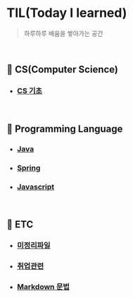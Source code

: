 ﻿# **TIL(Today I learned)**
> 하루하루 배움을 쌓아가는 공간

<br>

## :pushpin: CS(Computer Science)
- ### [CS 기초](https://github.com/kimcno3/TIL/blob/main/CS/csbasic.md)

<br>

## :pushpin: Programming Language
- ### [Java](https://github.com/kimcno3/TIL/blob/main/programming_language/java/java.md)
- ### [Spring](https://github.com/kimcno3/TIL/blob/main/programming_language/spring/spring.md)
- ### [Javascript](https://github.com/kimcno3/TIL/blob/main/programming_language/javascript.md)

<br>

## :pushpin: ETC
- ### [미정리파일](https://github.com/kimcno3/TIL/blob/main/ETC/unprocessed.md)
- ### [취업관련](https://github.com/kimcno3/TIL/blob/main/ETC/recruitment.md)
- ### [Markdown 문법](https://github.com/kimcno3/TIL/blob/main/ETC/markdown.md)
